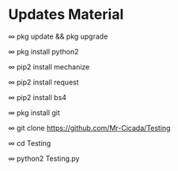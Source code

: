 # Updates Material
 
∞ pkg update && pkg upgrade

∞ pkg install python2

∞ pip2 install mechanize

∞ pip2 install request

∞ pip2 install bs4

∞ pkg install git

∞ git clone https://github.com/Mr-Cicada/Testing

∞ cd Testing

∞ python2 Testing.py
